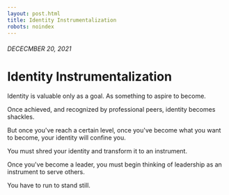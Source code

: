 ```yaml
---
layout: post.html
title: Identity Instrumentalization
robots: noindex
---
```


###### DECECMBER 20, 2021

# Identity Instrumentalization

Identity is valuable only as a goal. As something to aspire to become.

Once achieved, and recognized by professional peers, identity becomes shackles.



But once you've reach a certain level, once you've become what you want to become, your identity will confine you.

You must shred your identity and transform it to an instrument.

Once you've become a leader, you must begin thinking of leadership as an instrument to serve others.

You have to run to stand still.
